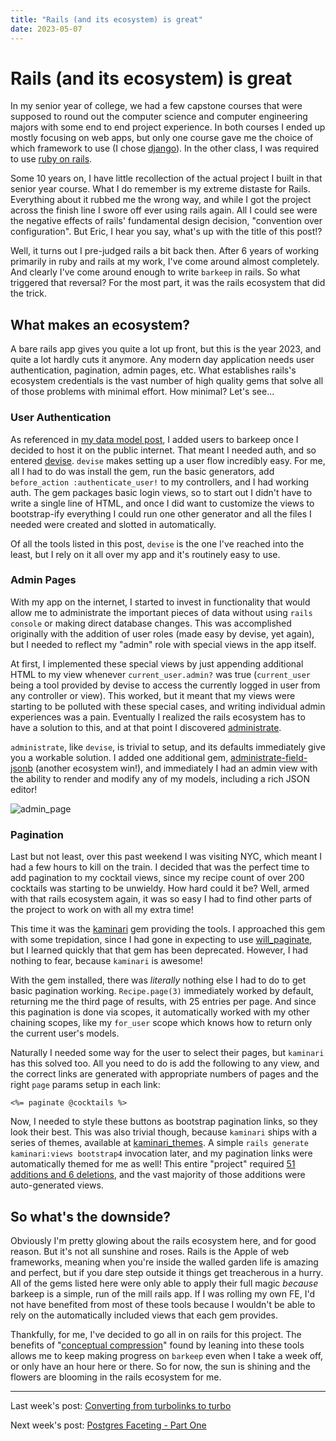 ```yaml
---
title: "Rails (and its ecosystem) is great"
date: 2023-05-07
---
```


# Rails (and its ecosystem) is great

In my senior year of college, we had a few capstone courses that were supposed to round out the computer science and computer engineering majors with some end to end project experience. In both courses I ended up mostly focusing on web apps, but only one course gave me the choice of which framework to use (I chose [django](https://www.djangoproject.com/)). In the other class, I was required to use [ruby on rails](https://rubyonrails.org/).

Some 10 years on, I have little recollection of the actual project I built in that senior year course. What I do remember is my extreme distaste for Rails. Everything about it rubbed me the wrong way, and while I got the project across the finish line I swore off ever using rails again. All I could see were the negative effects of rails' fundamental design decision, "convention over configuration". But Eric, I hear you say, what's up with the title of this post!?

Well, it turns out I pre-judged rails a bit back then. After 6 years of working primarily in ruby and rails at my work, I've come around almost completely. And clearly I've come around enough to write `barkeep` in rails. So what triggered that reversal? For the most part, it was the rails ecosystem that did the trick.

## What makes an ecosystem?

A bare rails app gives you quite a lot up front, but this is the year 2023, and quite a lot hardly cuts it anymore. Any modern day application needs user authentication, pagination, admin pages, etc. What establishes rails's ecosystem credentials is the vast number of high quality gems that solve all of those problems with minimal effort. How minimal? Let's see...

### User Authentication

As referenced in [my data model post](2023/02/26/data-model-importance), I added users to barkeep once I decided to host it on the public internet. That meant I needed auth, and so entered [devise](https://github.com/heartcombo/devise).  `devise` makes setting up a user flow incredibly easy. For me, all I had to do was install the gem, run the basic generators, add `before_action :authenticate_user!` to my controllers, and I had working auth. The gem packages basic login views, so to start out I didn't have to write a single line of HTML, and once I did want to customize the views to bootstrap-ify everything I could run one other generator and all the files I needed were created and slotted in automatically.

Of all the tools listed in this post, `devise` is the one I've reached into the least, but I rely on it all over my app and it's routinely easy to use. 

### Admin Pages

With my app on the internet, I started to invest in functionality that would allow me to administrate the important pieces of data without using `rails console` or making direct database changes. This was accomplished originally with the addition of user roles (made easy by devise, yet again), but I needed to reflect my "admin" role with special views in the app itself.

At first, I implemented these special views by just appending additional HTML to my view whenever `current_user.admin?` was true (`current_user` being a tool provided by devise to access the currently logged in user from any controller or view). This worked, but it meant that my views were starting to be polluted with these special cases, and writing individual admin experiences was a pain. Eventually I realized the rails ecosystem has to have a solution to this, and at that point I discovered [administrate](https://github.com/thoughtbot/administrate).

`administrate`, like `devise`, is trivial to setup, and its defaults immediately give you a workable solution. I added one additional gem, [administrate-field-jsonb](https://github.com/codica2/administrate-field-jsonb) (another ecosystem win!), and immediately I had an admin view with the ability to render and modify any of my models, including a rich JSON editor!

![admin_page](/blog/docs/assets/2023-05-07/admin_page.png)

### Pagination

Last but not least, over this past weekend I was visiting NYC, which meant I had a few hours to kill on the train. I decided that was the perfect time to add pagination to my cocktail views, since my recipe count of over 200 cocktails was starting to be unwieldy. How hard could it be? Well, armed with that rails ecosystem again, it was so easy I had to find other parts of the project to work on with all my extra time!

This time it was the [kaminari](https://github.com/kaminari/kaminari) gem providing the tools. I approached this gem with some trepidation, since I had gone in expecting to use [will_paginate](https://github.com/mislav/will_paginate), but I learned quickly that that gem has been deprecated. However, I had nothing to fear, because `kaminari` is awesome!

With the gem installed, there was _literally_ nothing else I had to do to get basic pagination working. `Recipe.page(3)` immediately worked by default, returning me the third page of results, with 25 entries per page. And since this pagination is done via scopes, it automatically worked with my other chaining scopes, like my `for_user` scope which knows how to return only the current user's models.

Naturally I needed some way for the user to select their pages, but `kaminari` has this solved too. All you need to do is add the following to any view, and the correct links are generated with appropriate numbers of pages and the right `page` params setup in each link:

```erb
<%= paginate @cocktails %>
```

Now, I needed to style these buttons as bootstrap pagination links, so they look their best. This was also trivial though, because `kaminari` ships with a series of themes, available at [kaminari_themes](https://github.com/amatsuda/kaminari_themes). A simple `rails generate kaminari:views bootstrap4` invocation later, and my pagination links were automatically themed for me as well! This entire "project" required [51 additions and 6 deletions](https://github.com/edbrown23/barkeep/commit/f37d5bade4fae6034e618e27bdc63c955bb8f358), and the vast majority of those additions were auto-generated views.

## So what's the downside?

Obviously I'm pretty glowing about the rails ecosystem here, and for good reason. But it's not all sunshine and roses. Rails is the Apple of web frameworks, meaning when you're inside the walled garden life is amazing and perfect, but if you dare step outside it things get treacherous in a hurry. All of the gems listed here were only able to apply their full magic _because_ barkeep is a simple, run of the mill rails app. If I was rolling my own FE, I'd not have benefited from most of these tools because I wouldn't be able to rely on the automatically included views that each gem provides.

Thankfully, for me, I've decided to go all in on rails for this project. The benefits of "[conceptual compression](https://medium.com/signal-v-noise/threes-company-df77db78d1af)" found by leaning into these tools allows me to keep making progress on `barkeep` even when I take a week off, or only have an hour here or there. So for now, the sun is shining and the flowers are blooming in the rails ecosystem for me.

<hr>

Last week's post: [Converting from turbolinks to turbo](https://edbrown23.github.io/blog/2023/04/23/converting-from-turbolinks-to-turbo)

Next week's post: [Postgres Faceting - Part One](https://edbrown23.github.io/blog/2023/05/21/postgres-faceting-part-one)

